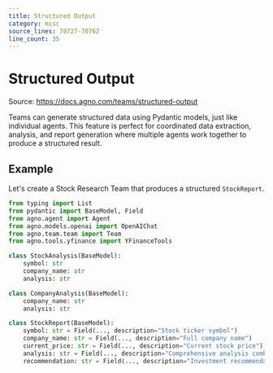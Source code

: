 ```yaml
---
title: Structured Output
category: misc
source_lines: 70727-70762
line_count: 35
---
```


# Structured Output
Source: https://docs.agno.com/teams/structured-output



Teams can generate structured data using Pydantic models, just like individual agents. This feature is perfect for coordinated data extraction, analysis, and report generation where multiple agents work together to produce a structured result.

## Example

Let's create a Stock Research Team that produces a structured `StockReport`.

```python stock_team.py
from typing import List
from pydantic import BaseModel, Field
from agno.agent import Agent
from agno.models.openai import OpenAIChat
from agno.team.team import Team
from agno.tools.yfinance import YFinanceTools

class StockAnalysis(BaseModel):
    symbol: str
    company_name: str
    analysis: str

class CompanyAnalysis(BaseModel):
    company_name: str
    analysis: str

class StockReport(BaseModel):
    symbol: str = Field(..., description="Stock ticker symbol")
    company_name: str = Field(..., description="Full company name")
    current_price: str = Field(..., description="Current stock price")
    analysis: str = Field(..., description="Comprehensive analysis combining multiple perspectives")
    recommendation: str = Field(..., description="Investment recommendation: Buy, Hold, or Sell")

